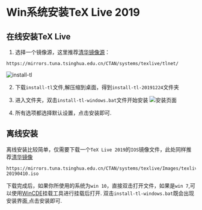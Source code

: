 # Win系统安装TeX Live 2019

## 在线安装TeX Live
1. 选择一个镜像源，这里推荐[清华镜像源](https://mirrors.tuna.tsinghua.edu.cn/CTAN/systems/texlive/tlnet/)：
```
https://mirrors.tuna.tsinghua.edu.cn/CTAN/systems/texlive/tlnet/
```
![install-tl](https://github.com/yuchengqi9/mathcrowd-docs/blob/yuchengqi9-win_install_tl/source/howtos/images/xiazai.png)

2. 下载`install-tl`文件,解压缩到桌面，得到`install-tl-20191224`文件夹

3. 进入文件夹，双击`install-tl-windows.bat`文件开始安装
![安装页面](https://github.com/yuchengqi9/mathcrowd-docs/blob/yuchengqi9-win_install_tl/source/howtos/images/anzhuang.png)

4. 所有选项都选择默认设置，点击安装即可.

## 离线安装
离线安装比较简单，仅需要下载一个`TeX Live 2019`的`IOS`镜像文件，此处同样推荐[清华镜像](https://mirrors.tuna.tsinghua.edu.cn/CTAN/systems/texlive/Images/texlive2019-20190410.iso)
```
https://mirrors.tuna.tsinghua.edu.cn/CTAN/systems/texlive/Images/texlive2019-20190410.iso
```
下载完成后，如果你所使用的系统为`win 10`，直接双击打开文件，如果是`win 7`,可以使用[WinCDE](http://wincdemu.sysprogs.org/)挂载工具进行挂载后打开.
双击`install-tl-windows.bat`既会出现安装界面,点击安装即可.

